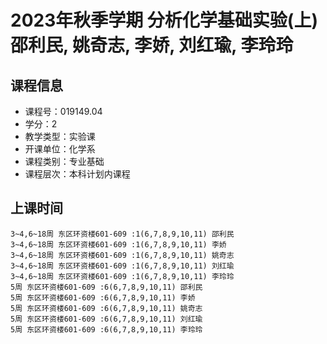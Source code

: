 # 2023年秋季学期 分析化学基础实验(上) 邵利民, 姚奇志, 李娇, 刘红瑜, 李玲玲






## 课程信息

- 课程号：019149.04
- 学分：2
- 教学类型：实验课
- 开课单位：化学系
- 课程类别：专业基础
- 课程层次：本科计划内课程

## 上课时间

```
3~4,6~18周 东区环资楼601-609 :1(6,7,8,9,10,11) 邵利民
3~4,6~18周 东区环资楼601-609 :1(6,7,8,9,10,11) 李娇
3~4,6~18周 东区环资楼601-609 :1(6,7,8,9,10,11) 姚奇志
3~4,6~18周 东区环资楼601-609 :1(6,7,8,9,10,11) 刘红瑜
3~4,6~18周 东区环资楼601-609 :1(6,7,8,9,10,11) 李玲玲
5周 东区环资楼601-609 :6(6,7,8,9,10,11) 邵利民
5周 东区环资楼601-609 :6(6,7,8,9,10,11) 李娇
5周 东区环资楼601-609 :6(6,7,8,9,10,11) 姚奇志
5周 东区环资楼601-609 :6(6,7,8,9,10,11) 刘红瑜
5周 东区环资楼601-609 :6(6,7,8,9,10,11) 李玲玲
```

